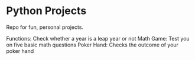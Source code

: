 # Python Projects

Repo for fun, personal projects.

Functions: Check whether a year is a leap year or not
Math Game: Test you on five basic math questions
Poker Hand: Checks the outcome of your poker hand
